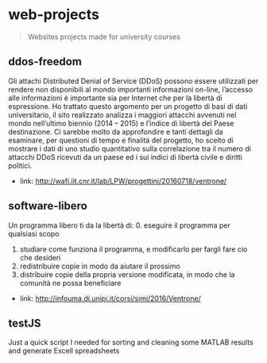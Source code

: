 # web-projects
>Websites projects made for university courses

## ddos-freedom

Gli attachi Distributed Denial of Service (DDoS) possono essere utilizzati per rendere non disponibili al mondo importanti 
informazioni on-line, l’accesso alle informazioni è importante sia per Internet che per la libertà di espressione.
Ho trattato questo argomento per un progetto di basi di dati universitario, il sito realizzato analizza i maggiori attacchi 
avvenuti nel mondo nell’ultimo biennio (2014 – 2015) e l’indice di libertà del Paese destinazione. Ci sarebbe molto da 
approfondire e tanti dettagli da esaminare, per questioni di tempo e finalità del progetto, ho scelto di mostrare i dati di 
uno studio quantitativo sulla correlazione tra il numero di attacchi DDoS ricevuti da un paese ed i sui indici di libertà civile 
e diritti politici.
* link: http://wafi.iit.cnr.it/lab/LPW/progettini/20160718/ventrone/

## software-libero

Un programma libero ti da la libertà di:
0. eseguire il programma per qualsiasi scopo
1. studiare come funziona il programma, e modificarlo per fargli fare cio che desideri
2. redistribuire copie in modo da aiutare il prossimo
3. distribuire copie della propria versione modificata, in modo che la comunità ne possa beneficiare
* link: http://infouma.di.unipi.it/corsi/simi/2016/Ventrone/

## testJS

Just a quick script I needed for sorting and cleaning some MATLAB results and generate Excell spreadsheets
